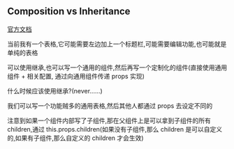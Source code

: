 ## Composition vs Inheritance 

[官方文档](https://reactjs.org/docs/composition-vs-inheritance.html)

当前我有一个表格,它可能需要左边加上一个标题栏,可能需要编辑功能,也可能就是单纯的表格

可以使用继承,也可以写一个通用的组件,然后再写一个定制化的组件(直接使用通用组件 + 相关配置, 通过向通用组件传递 props 实现)

什么时候应该使用继承?(never......)

我们可以写一个功能贼多的通用表格,然后其他人都通过 props 去设定不同的

注意到如果一个组件内部写了子组件,那在父组件上是可以拿到子组件的所有children,通过 this.props.children(如果没有子组件,那么 children 是可以自定义的,如果有子组件,那么自定义的 children 才会生效)



